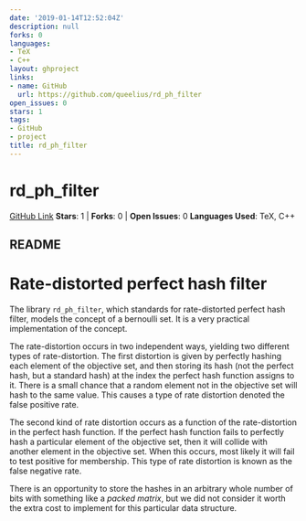 ```yaml
---
date: '2019-01-14T12:52:04Z'
description: null
forks: 0
languages:
- TeX
- C++
layout: ghproject
links:
- name: GitHub
  url: https://github.com/queelius/rd_ph_filter
open_issues: 0
stars: 1
tags:
- GitHub
- project
title: rd_ph_filter
---
```

# rd_ph_filter
[GitHub Link](https://github.com/queelius/rd_ph_filter)
**Stars**: 1 | **Forks**: 0 | **Open Issues**: 0
**Languages Used**: TeX, C++

## README
Rate-distorted perfect hash filter
==================================

The library `rd_ph_filter`, which standards for rate-distorted perfect hash filter,
models the concept of a bernoulli set. It is a very practical implementation of
the concept.

The rate-distortion occurs in two independent ways, yielding two different types
of rate-distortion. The first distortion is given by perfectly hashing each element
of the objective set, and then storing its hash (not the perfect hash, but a
standard hash) at the index the perfect hash function assigns to it. There is a
small chance that a random element not in the objective set will hash to the same
value. This causes a type of rate distortion denoted the false positive rate.

The second kind of rate distortion occurs as a function of the rate-distortion in the
perfect hash function. If the perfect hash function fails to perfectly hash a particular
element of the objective set, then it will collide with another element in the objective
set. When this occurs, most likely it will fail to test positive for membership.
This type of rate distortion is known as the false negative rate.

There is an opportunity to store the hashes in an arbitrary whole number of bits
with something like a *packed matrix*, but we did not consider it
worth the extra cost to implement for this particular data structure.
